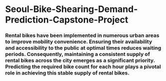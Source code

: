 # Seoul-Bike-Shearing-Demand-Prediction-Capstone-Project
### Rental bikes have been implemented in numerous urban areas to improve mobility convenience. Ensuring their availability and accessibility to the public at optimal times reduces waiting periods. Consequently, maintaining a consistent supply of rental bikes across the city emerges as a significant priority. Predicting the required bike count for each hour plays a pivotal role in achieving this stable supply of rental bikes.

